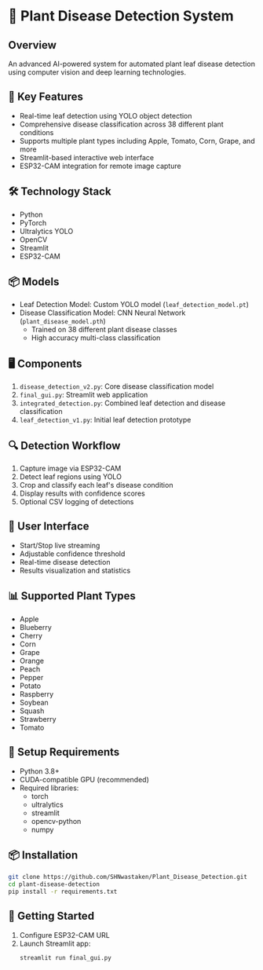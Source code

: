 # 🌿 Plant Disease Detection System

## Overview
An advanced AI-powered system for automated plant leaf disease detection using computer vision and deep learning technologies.

## 🚀 Key Features
- Real-time leaf detection using YOLO object detection
- Comprehensive disease classification across 38 different plant conditions
- Supports multiple plant types including Apple, Tomato, Corn, Grape, and more
- Streamlit-based interactive web interface
- ESP32-CAM integration for remote image capture

## 🛠 Technology Stack
- Python
- PyTorch
- Ultralytics YOLO
- OpenCV
- Streamlit
- ESP32-CAM

## 📦 Models
- Leaf Detection Model: Custom YOLO model (`leaf_detection_model.pt`)
- Disease Classification Model: CNN Neural Network (`plant_disease_model.pth`)
  - Trained on 38 different plant disease classes
  - High accuracy multi-class classification

## 🖥 Components
1. `disease_detection_v2.py`: Core disease classification model
2. `final_gui.py`: Streamlit web application
3. `integrated_detection.py`: Combined leaf detection and disease classification
4. `leaf_detection_v1.py`: Initial leaf detection prototype

## 🔍 Detection Workflow
1. Capture image via ESP32-CAM
2. Detect leaf regions using YOLO
3. Crop and classify each leaf's disease condition
4. Display results with confidence scores
5. Optional CSV logging of detections

## 🌈 User Interface
- Start/Stop live streaming
- Adjustable confidence threshold
- Real-time disease detection
- Results visualization and statistics

## 📊 Supported Plant Types
- Apple
- Blueberry
- Cherry
- Corn
- Grape
- Orange
- Peach
- Pepper
- Potato
- Raspberry
- Soybean
- Squash
- Strawberry
- Tomato

## 🔧 Setup Requirements
- Python 3.8+
- CUDA-compatible GPU (recommended)
- Required libraries:
  - torch
  - ultralytics
  - streamlit
  - opencv-python
  - numpy

## 📦 Installation
```bash
git clone https://github.com/SHNwastaken/Plant_Disease_Detection.git
cd plant-disease-detection
pip install -r requirements.txt
```

## 🚀 Getting Started
1. Configure ESP32-CAM URL
2. Launch Streamlit app:
   ```bash
   streamlit run final_gui.py
   ```
